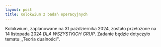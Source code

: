 ```yaml
---
layout: post
title: Kolokwium z badań operacyjnych
---
```


Kolokwium, zaplanowane na 31 października 2024, zostało przełożone na 14 listopada 2024 _DLA_ _WSZYSTKICH_ _GRUP_. 
Zadanie będzie dotyczyło tematu ,,Teoria dualności''.


